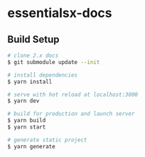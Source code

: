 # essentialsx-docs

## Build Setup

```bash
# clone 2.x docs
$ git submodule update --init

# install dependencies
$ yarn install

# serve with hot reload at localhost:3000
$ yarn dev

# build for production and launch server
$ yarn build
$ yarn start

# generate static project
$ yarn generate
```
